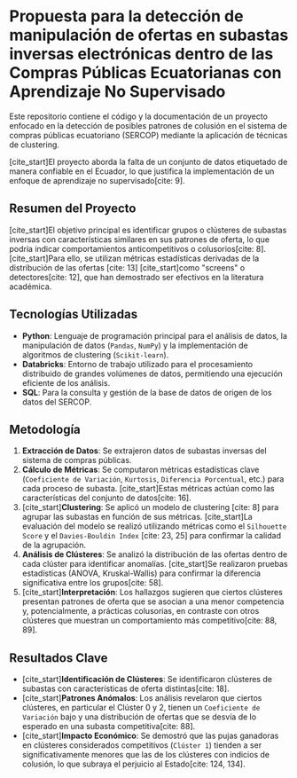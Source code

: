 # Propuesta para la detección de manipulación de ofertas en subastas inversas electrónicas dentro de las Compras Públicas Ecuatorianas con Aprendizaje No Supervisado

Este repositorio contiene el código y la documentación de un proyecto enfocado en la detección de posibles patrones de colusión en el sistema de compras públicas ecuatoriano (SERCOP) mediante la aplicación de técnicas de clustering.

[cite_start]El proyecto aborda la falta de un conjunto de datos etiquetado de manera confiable en el Ecuador, lo que justifica la implementación de un enfoque de aprendizaje no supervisado[cite: 9].

## Resumen del Proyecto

[cite_start]El objetivo principal es identificar grupos o clústeres de subastas inversas con características similares en sus patrones de oferta, lo que podría indicar comportamientos anticompetitivos o colusorios[cite: 8]. [cite_start]Para ello, se utilizan métricas estadísticas derivadas de la distribución de las ofertas [cite: 13] [cite_start]como "screens" o detectores[cite: 12], que han demostrado ser efectivos en la literatura académica.

## Tecnologías Utilizadas

* **Python**: Lenguaje de programación principal para el análisis de datos, la manipulación de datos (`Pandas`, `NumPy`) y la implementación de algoritmos de clustering (`Scikit-learn`).
* **Databricks**: Entorno de trabajo utilizado para el procesamiento distribuido de grandes volúmenes de datos, permitiendo una ejecución eficiente de los análisis.
* **SQL**: Para la consulta y gestión de la base de datos de origen de los datos del SERCOP.

## Metodología

1.  **Extracción de Datos**: Se extrajeron datos de subastas inversas del sistema de compras públicas.
2.  **Cálculo de Métricas**: Se computaron métricas estadísticas clave (`Coeficiente de Variación`, `Kurtosis`, `Diferencia Porcentual`, etc.) para cada proceso de subasta. [cite_start]Estas métricas actúan como las características del conjunto de datos[cite: 16].
3.  [cite_start]**Clustering**: Se aplicó un modelo de clustering [cite: 8] para agrupar las subastas en función de sus métricas. [cite_start]La evaluación del modelo se realizó utilizando métricas como el `Silhouette Score` y el `Davies-Bouldin Index` [cite: 23, 25] para confirmar la calidad de la agrupación.
4.  **Análisis de Clústeres**: Se analizó la distribución de las ofertas dentro de cada clúster para identificar anomalías. [cite_start]Se realizaron pruebas estadísticas (ANOVA, Kruskal-Wallis) para confirmar la diferencia significativa entre los grupos[cite: 58].
5.  [cite_start]**Interpretación**: Los hallazgos sugieren que ciertos clústeres presentan patrones de oferta que se asocian a una menor competencia y, potencialmente, a prácticas colusorias, en contraste con otros clústeres que muestran un comportamiento más competitivo[cite: 88, 89].

## Resultados Clave

* [cite_start]**Identificación de Clústeres**: Se identificaron clústeres de subastas con características de oferta distintas[cite: 18].
* [cite_start]**Patrones Anómalos**: Los análisis revelaron que ciertos clústeres, en particular el Clúster 0 y 2, tienen un `Coeficiente de Variación` bajo y una distribución de ofertas que se desvía de lo esperado en una subasta competitiva[cite: 88].
* [cite_start]**Impacto Económico**: Se demostró que las pujas ganadoras en clústeres considerados competitivos (`Clúster 1`) tienden a ser significativamente menores que las de los clústeres con indicios de colusión, lo que subraya el perjuicio al Estado[cite: 124, 134].
